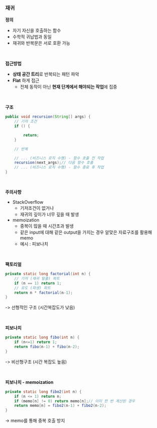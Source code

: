 ### 재귀

**정의**

- 자기 자신을 호출하는 함수
- 수학적 귀납법과 동일
- 재귀와 반복문은 서로 호환 가능

<br>

**접근방법**

- **상태 공간 트리**로 반복되는 패턴 파악
- **Flat** 하게 접근
  - 전체 동작이 아닌 **현재 단계에서 해야되는 작업**에 집중

<br>

**구조**

```java
public void recursion(String[] args) {
    // 기저 조건 
    if () {

        return;
    }

    // 반복

    // ... (비즈니스 로직 수행) - 함수 호출 전 작업
    recursion(next_args);// 다음 함수 호출
    // ... (비즈니스 로직 수행) - 함수 종료 후 작업
}
```

<br>

**주의사항**

- StackOverflow
  - 기저조건이 없거나
  - 재귀의 깊이가 너무 깊을 때 발생
- memoization
  - 중복이 많을 때 시간초과 발생
  - 같은 input에 대해 같은 output을 가지는 경우 알맞은 자료구조를 활용해 memo
  - 예시 : 피보나치

<br>

**팩토리얼**

```java
private static long factorial(int n) {
    // 기저 (재귀 탈출) 파트
    if (n == 1) return 1;
    // 유도 (파생) 파트
    return n * factorial(n-1);
}
```

-> 선형적인 구조 (시간복잡도가 낮음)

<br>

**피보나치**

```java
private static long fibo(int n) {
    if (n<=1) return 1; 
    return fibo(n-1) + fibo(n-2);
}
```

-> 비선형구조 (시간 복잡도 높음)

<br>

**피보나치 - memoization**

```java
private static long fibo2(int n) {
    if (n <= 1) return n;
    if (memo[n] != 0) return memo[n];// 이미 한 번 계산된 경우
    return memo[n] = fibo2(n-1) + fibo2(n-2);
}
```

-> memo를 통해 중복 호출 방지
